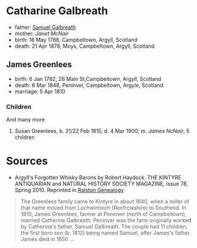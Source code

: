 # Catharine Galbreath

- father: [Samuel Galbreath](galbreath-samuel-1736.md)
- mother: *Janet McNair*
- birth: 16 May 1788, Campbeltown, Argyll, Scotland
- death: 21 Apr 1878, Moys, Campbeltown, Argyll, Scotland

## James Greenlees

- birth: 6 Jan 1782, 26 Main St,Campbeltown, Argyll, Scotland
- death: 6 Mar 1848, Peninver, Campbeltown, Argyle, Scotland
- marriage: 5 Apr 1810

### Children

And many more

1. Susan Greenlees, b. 21/22 Feb 1815, d. 4 Mar 1900; m. *James NcNair*, 5 children

# Sources

- Argyll's Forgotten Whisky Barons
by Robert Haydock. THE KINTYRE ANTIQUARIAN and
NATURAL HISTORY SOCIETY MAGAZINE, Issue 78, Spring 2010. Reprinted in [Ralston Genealogy](http://www.ralstongenealogy.com/number67kintmag.htm#whisky)
> The Greenlees family came to Kintyre in about 1640,
> when a miller of that name moved from Lochwinnoch 
> (Renfrcwshire) to Southend. In 1810, James Greenlees,
> farmer at Peninver (north of Campbeltown),
> married Catherine Galbreath. Peninver was the farm 
> originally worked by Catherine's father, Samuel Galbreath.
> The couple had 11 children, the first born son (b. 1812)
> being named Samuel, after James's father. 
> James died in 1850 ... 
